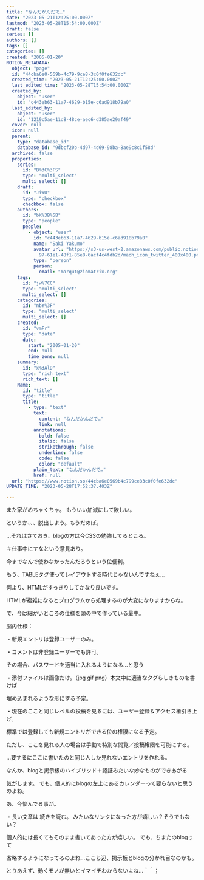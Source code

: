```yaml
---
title: "なんだかんだで…"
date: "2023-05-21T12:25:00.000Z"
lastmod: "2023-05-28T15:54:00.000Z"
draft: false
series: []
authors: []
tags: []
categories: []
created: "2005-01-20"
NOTION_METADATA:
  object: "page"
  id: "44cba6e0-569b-4c79-9ce8-3c0f0fe632dc"
  created_time: "2023-05-21T12:25:00.000Z"
  last_edited_time: "2023-05-28T15:54:00.000Z"
  created_by:
    object: "user"
    id: "c443eb63-11a7-4629-b15e-c6ad918b79a0"
  last_edited_by:
    object: "user"
    id: "1219c5ae-11d8-48ce-aec6-d385ae29af49"
  cover: null
  icon: null
  parent:
    type: "database_id"
    database_id: "9dbcf20b-4d97-4d69-98ba-8ae9c8c1f58d"
  archived: false
  properties:
    series:
      id: "B%3C%3FS"
      type: "multi_select"
      multi_select: []
    draft:
      id: "JiWU"
      type: "checkbox"
      checkbox: false
    authors:
      id: "bK%3B%5B"
      type: "people"
      people:
        - object: "user"
          id: "c443eb63-11a7-4629-b15e-c6ad918b79a0"
          name: "Saki Yakumo"
          avatar_url: "https://s3-us-west-2.amazonaws.com/public.notion-static.com/3ad1c4\
            97-61e1-48f1-85e8-6acf4c4fdb2d/maoh_icon_twitter_400x400.png"
          type: "person"
          person:
            email: "marqut@ziomatrix.org"
    tags:
      id: "jw%7CC"
      type: "multi_select"
      multi_select: []
    categories:
      id: "nbY%3F"
      type: "multi_select"
      multi_select: []
    created:
      id: "vmFr"
      type: "date"
      date:
        start: "2005-01-20"
        end: null
        time_zone: null
    summary:
      id: "x%3AlD"
      type: "rich_text"
      rich_text: []
    Name:
      id: "title"
      type: "title"
      title:
        - type: "text"
          text:
            content: "なんだかんだで…"
            link: null
          annotations:
            bold: false
            italic: false
            strikethrough: false
            underline: false
            code: false
            color: "default"
          plain_text: "なんだかんだで…"
          href: null
  url: "https://www.notion.so/44cba6e0569b4c799ce83c0f0fe632dc"
UPDATE_TIME: "2023-05-28T17:52:37.403Z"

---
```

<link rel="stylesheet" href="https://cdn.jsdelivr.net/npm/katex@0.16.2/dist/katex.min.css" integrity="sha384-bYdxxUwYipFNohQlHt0bjN/LCpueqWz13HufFEV1SUatKs1cm4L6fFgCi1jT643X" crossorigin="anonymous">


また家がめちゃくちゃ。 もういい加減にして欲しい。


というか、、、脱出しよう。もうだめぽ。


…それはさておき、blogの方は今CSSの勉強してるところ。


＃仕事中にすなという意見あり。


今までなんで使わなかったんだろうという位便利。


もう、TABLEタグ使ってレイアウトする時代じゃないんですねぇ…


何より、HTMLがすっきりしてかなり良いです。


HTMLが複雑になるとプログラムから処理するのが大変になりますからね。


で、今は細かいところの仕様を頭の中で作っている最中。


脳内仕様：


・新規エントリは登録ユーザーのみ。


・コメントは非登録ユーザーでも許可。


その場合、パスワードを適当に入れるようになる…と思う


・添付ファイルは画像だけ。（jpg gif png）本文中に適当なタグらしきものを書けば


埋め込まれるような形にする予定。


・現在のここと同じレベルの投稿を見るには、ユーザー登録＆アクセス権引き上げ。


標準では登録しても新規エントリができる位の権限になる予定。


ただし、ここを見れる人の場合は手動で特別な閲覧／投稿権限を可能にする。


…要するにここに書いたのと同じ人しか見れないエントリを作れる。


なんか、blogと掲示板のハイブリッド＋認証みたいな妙なものができあがる


気がします。 でも、個人的にblogの左上にあるカレンダーって要らないと思うのよね。


あ、今悩んでる事が。


・長い文章は 続きを読む。 みたいなリンクになった方が嬉しい？そうでもない？


個人的には長くてもそのまま書いてあった方が嬉しい。 でも、ちまたのblogって


省略するようになってるのよね…ここら辺、掲示板とblogの分かれ目なのかも。


とりあえず、動くモノが無いとイマイチわからないよね…＾＾；

